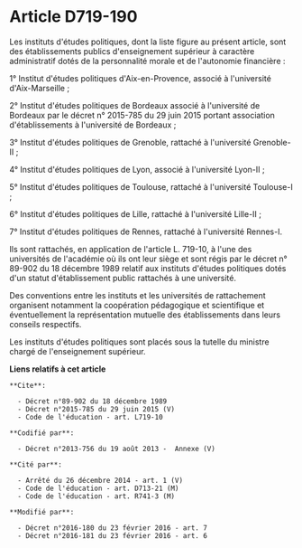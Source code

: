# Article D719-190

Les instituts d'études politiques, dont la liste figure au présent article, sont des établissements publics d'enseignement
supérieur à caractère administratif dotés de la personnalité morale et de l'autonomie financière : 

1° Institut d'études politiques d'Aix-en-Provence, associé à l'université d'Aix-Marseille ; 

2° Institut d'études politiques de Bordeaux associé à l'université de Bordeaux par le décret n° 2015-785 du 29 juin 2015
portant association d'établissements à l'université de Bordeaux ; 

3° Institut d'études politiques de Grenoble, rattaché à l'université Grenoble-II ; 

4° Institut d'études politiques de Lyon, associé à l'université Lyon-II ; 

5° Institut d'études politiques de Toulouse, rattaché à l'université Toulouse-I ; 

6° Institut d'études politiques de Lille, rattaché à l'université Lille-II ; 

7° Institut d'études politiques de Rennes, rattaché à l'université Rennes-I. 

Ils sont rattachés, en application de l'article L. 719-10, à l'une des universités de l'académie où ils ont leur siège et
sont régis par le décret n° 89-902 du 18 décembre 1989 relatif aux instituts d'études politiques dotés d'un statut
d'établissement public rattachés à une université. 

Des conventions entre les instituts et les universités de rattachement organisent notamment la coopération pédagogique et
scientifique et éventuellement la représentation mutuelle des établissements dans leurs conseils respectifs. 

Les instituts d'études politiques sont placés sous la tutelle du ministre chargé de l'enseignement supérieur.

**Liens relatifs à cet article**

	**Cite**:

	  - Décret n°89-902 du 18 décembre 1989
	  - Décret n°2015-785 du 29 juin 2015 (V)
	  - Code de l'éducation - art. L719-10

	**Codifié par**:

	  - Décret n°2013-756 du 19 août 2013 -  Annexe (V)

	**Cité par**:

	  - Arrêté du 26 décembre 2014 - art. 1 (V)
	  - Code de l'éducation - art. D713-21 (M)
	  - Code de l'éducation - art. R741-3 (M)

	**Modifié par**:

	  - Décret n°2016-180 du 23 février 2016 - art. 7
	  - Décret n°2016-181 du 23 février 2016 - art. 6
